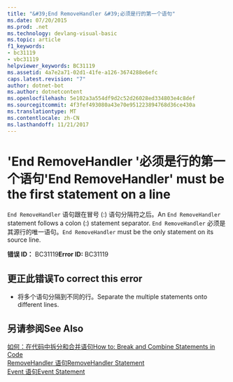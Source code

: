 ```yaml
---
title: "&#39;End RemoveHandler &#39;必须是行的第一个语句"
ms.date: 07/20/2015
ms.prod: .net
ms.technology: devlang-visual-basic
ms.topic: article
f1_keywords:
- bc31119
- vbc31119
helpviewer_keywords: BC31119
ms.assetid: 4a7e2a71-02d1-41fe-a126-3674288e6efc
caps.latest.revision: "7"
author: dotnet-bot
ms.author: dotnetcontent
ms.openlocfilehash: 5e102a3a554df9d2c52d26028ed334803e4c8def
ms.sourcegitcommit: 4f3fef493080a43e70e951223894768d36ce430a
ms.translationtype: MT
ms.contentlocale: zh-CN
ms.lasthandoff: 11/21/2017
---
```

# <a name="39end-removehandler39-must-be-the-first-statement-on-a-line"></a><span data-ttu-id="be3bd-102">&#39;End RemoveHandler &#39;必须是行的第一个语句</span><span class="sxs-lookup"><span data-stu-id="be3bd-102">&#39;End RemoveHandler&#39; must be the first statement on a line</span></span>
<span data-ttu-id="be3bd-103">`End RemoveHandler` 语句跟在冒号 (:) 语句分隔符之后。</span><span class="sxs-lookup"><span data-stu-id="be3bd-103">An `End RemoveHandler` statement follows a colon (:) statement separator.</span></span> <span data-ttu-id="be3bd-104">`End RemoveHandler` 必须是其源行的唯一语句。</span><span class="sxs-lookup"><span data-stu-id="be3bd-104">`End RemoveHandler` must be the only statement on its source line.</span></span>  
  
 <span data-ttu-id="be3bd-105">**错误 ID：** BC31119</span><span class="sxs-lookup"><span data-stu-id="be3bd-105">**Error ID:** BC31119</span></span>  
  
## <a name="to-correct-this-error"></a><span data-ttu-id="be3bd-106">更正此错误</span><span class="sxs-lookup"><span data-stu-id="be3bd-106">To correct this error</span></span>  
  
-   <span data-ttu-id="be3bd-107">将多个语句分隔到不同的行。</span><span class="sxs-lookup"><span data-stu-id="be3bd-107">Separate the multiple statements onto different lines.</span></span>  
  
## <a name="see-also"></a><span data-ttu-id="be3bd-108">另请参阅</span><span class="sxs-lookup"><span data-stu-id="be3bd-108">See Also</span></span>  
 [<span data-ttu-id="be3bd-109">如何：在代码中拆分和合并语句</span><span class="sxs-lookup"><span data-stu-id="be3bd-109">How to: Break and Combine Statements in Code</span></span>](../../visual-basic/programming-guide/program-structure/how-to-break-and-combine-statements-in-code.md)  
 [<span data-ttu-id="be3bd-110">RemoveHandler 语句</span><span class="sxs-lookup"><span data-stu-id="be3bd-110">RemoveHandler Statement</span></span>](../../visual-basic/language-reference/statements/removehandler-statement.md)  
 [<span data-ttu-id="be3bd-111">Event 语句</span><span class="sxs-lookup"><span data-stu-id="be3bd-111">Event Statement</span></span>](../../visual-basic/language-reference/statements/event-statement.md)
